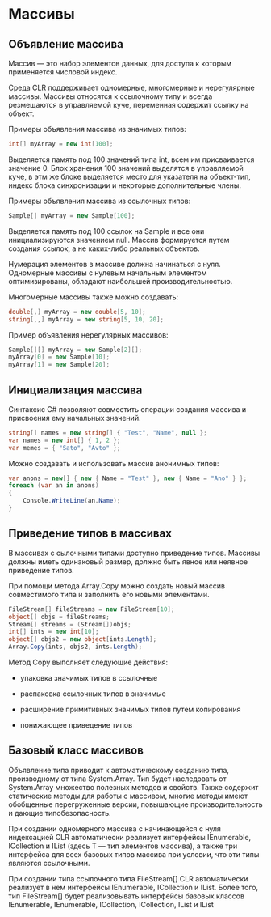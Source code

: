 # Массивы

## Объявление массива

Массив — это набор элементов данных, для доступа к которым применяется числовой индекс.

Среда CLR поддерживает одномерные, многомерные и нерегулярные массивы. Массивы относятся к ссылочному типу и всегда резмещаются в управляемой куче, переменная содержит ссылку на объект.

Примеры объявления массива из значимых типов:

```csharp
int[] myArray = new int[100];
```

Выделяется память под 100 значений типа int, всем им присваивается значение 0. Блок хранения 100 значений выделятся в управляемой куче, в этм же блоке выделяется место для указателя на объект-тип, индекс блока синхронизации и некоторые дополнительные члены.

Примеры объявления массива из ссылочных типов:

```csharp
Sample[] myArray = new Sample[100];
```

Выделяется память под 100 ссылок на Sample и все они инициализируются значением null. Массив формируется путем создания ссылок, а не каких-либо реальных объектов.

Нумерация элементов в массиве должна начинаться с нуля. Одномерные массивы с нулевым начальным элементом оптимизированы, обладают наибольшей производительностью.

Многомерные массивы также можно создавать:

```csharp
double[,] myArray = new double[5, 10];
string[,,] myArray = new string[5, 10, 20];
```

Пример объявления нерегулярных массивов:

```csharp
Sample[][] myArray = new Sample[2][];
myArray[0] = new Sample[10];
myArray[1] = new Sample[20];
```

## Инициализация массива

Синтаксис C# позволяют совместить операции создания массива и присвоения ему начальных значений.

```csharp
string[] names = new string[] { "Test", "Name", null };
var names = new int[] { 1, 2 };
var memes = { "Sato", "Avto" };
```

Можно создавать и использовать массив анонимных типов:

```csharp
var anons = new[] { new { Name = "Test" }, new { Name = "Ano" } };
foreach (var an in anons)
{
    Console.WriteLine(an.Name);
}
```

## Приведение типов в массивах

В массивах с сылочными типами доступно приведение типов. Массивы должны иметь одинаковый размер, должно быть явное или неявное приведение типов. 

При помощи метода Array.Copy можно создать новый массив совместимого типа и заполнить его новыми элементами.

```csharp
FileStream[] fileStreams = new FileStream[10];
object[] objs = fileStreams;
Stream[] streams = (Stream[])objs;
int[] ints = new int[10];
object[] objs2 = new object[ints.Length];
Array.Copy(ints, objs2, ints.Length);
```

Метод Copy выполняет следующие действия:

- упаковка значимых типов в ссылочные

- распаковка ссылочных типов в значимые

- расширение примитивных значимых типов путем копирования

- понижающее приведение типов

## Базовый класс массивов

Объявление типа приводит к автоматическому созданию типа, производному от типа System.Array. Тип будет наследовать от System.Array множество полезных методов и свойств. Также содержит статические методы для работы с массивом, многие методы имеют обобщенные перегруженные версии, повышающие производительность и дающие типобезопасность.

При создании одномерного массива с начинающейся с нуля индексацией CLR автоматически реализует интерфейсы IEnumerable<T>, ICollection<T> и IList<T> (здесь T — тип элементов массива), а также три интерфейса для всех базовых типов массива при условии, что эти типы являются ссылочными.

При создании типа ссылочного типа FileStream[] CLR автоматически реализует в нем интерфейсы IEnumerable<FileStream>, ICollection<FileStream> и IList<FileStream>. Более того, тип FileStream[] будет реализовывать интерфейсы базовых классов IEnumerable<Stream>, IEnumerable<Object>, ICollection<Stream>, ICollection<Object>, IList<Stream> и IList<Object>.

При создании типа значимого типа DateTime[] будет реализовывать только интерфейсы IEnumerable<DateTime>, ICollection<DateTime> и IList<DateTime>, другие интерфейсы не будут реализованы.

## Передача и возврат массивов

Передвая массив в качестве параметра в метод происходит передача ссылки и метод сможет изменить элементы массива.

Методы возвращают ссылку на массив. Метод может передавать как вновь созданный массив, так и внутренний массив. Метод Array.Copy позволяет передать из метода копию массива. Рекомендуется в случае отсутствия элементов возвращать массив с нулевым количеством элементов.

## Использование индексов и диапазонов

Для упрощения работы с последовательностями, можно использовать следущие типы и операции:

```csharp
System.Index предоставляет индекс в последовательности
System.Range предоставляет поддиапазон в последовательности
Операция конца (^) указывает, что индекс отсчитывается относительно конца диапазона
Операция диапазона ( ... ) устанавливает в своих операндах начало и конец диапазона.
```

>Индексы и диапазоны можно использовать с массивами, строками, Span<T> и ReadOnlySpan<T>.

Пример:

```csharp
string[] strs = { "1", "2", "3", "4", "5" };
for (var i = 1; i <= strs.Length; i++)
{
    Index ind = ^i; //обратный порядок
    Console.WriteLine(strs[ind]);
}
```

Примеры использования диапазонов и индексов:

```csharp
string[] strs = { "1", "2", "3", "4", "5" };
Index o1 = 0;
Index o2 = 2;
Range r = o1..o2;
foreach (var e in strs[r])
{
    Console.WriteLine(e);
}
Range r2 = ..;
Range r3 = 0..^0;
var elem = strs[^2];
```

## Внутренняя реализация массивов

В CLR поддерживаются массивы двух типов:

- одномерные массивы с нулевым начальным элементом;

- одномерные и многомерные массивы с неизвестным начальным индексом.

Доступ к элементам одномерного массива с нулевой нижней границей осуществляется немного быстрее, чем доступ к элементам многомерного массива или массива с ненулевой нижней границей.

Компилятор генерирует оптимизированный код при доступе к элементам одномерного массива с нулевым начальным элементом. Проверка индекса массива при этом выносится за цикл и оптимизируется.

## Необобщенные коллекции

Для работы с этими коллекциями требуется подключить пространство имен System.Collections.

Некоторые полезные классы это этого пространства имен System.Collections.

Класс     |  Описание, некоторые реализуемые интерфейсы
------|-----------
ArrayList |  Коллекция с динамически изменяемым размером, выдающая объекты в последовательном порядке       Интерфейсы - IList, ICollection, IEnumerable, ICloneable
BitArray  |  Управляет компактным массивом битовых значений, которые булевские (1 и 0)    Интерфейсы - ICollection, IEnumerable, ICloneable
Hashtable  | Коллекция пар "Ключ - значение", основанная на основе хеш-кода ключа    Интерфейсы - IDictionary, ICollection, IEnumerable, ICloneable
Queue      | Стандартная очередь объектов, работающую по принципу FIFO (первый вошел - первый вышел)   Интерфейсы - ICollection, IEnumerable, ICloneable
SortedList | Коллекция пар "ключ - значение", отсортированная по ключу и доступных по индексу    Интерфейсы - IDictionary, ICollection, IEnumerable, ICloneable
Stack      | Представляет собой стек из объектов по принципу LIFO (последний вошел - первый вышел), поддерживается функциональноть заталкивания и выталкивания, а также считывания Интерфейсы - ICollection, IEnumerable, ICloneable

Пример:

```csharp
var list = new ArrayList();
list.AddRange(new string[] { "1", "bool", "affff", "one" });
Console.WriteLine(list.Count);
list.Add("third");
list.Sort();
list.Reverse();
foreach (var v in list)
    Console.WriteLine(v);
```

## Необобщенные специальные коллекции System.Collection.Specialized

В .NET есть специальные коллекции:

Класс             |  Описание
---------|------------
HybridDictionary   | Реализует интерфейс IDictionary за счет применения ListDictionary, пока коллекция мала и переключается на Hashtable, когда коллекция вырастет
ListDictionary     | Удобен, когда необходимо управлять небольшим количеством элементов, которые могут изменяться со времнем
StringCollection   | Оптимальный способ для управления крупными коллекциями строковых данных

Применение необобщенных коллекций может привести к ряду проблем:

- код может быть с низкой производительностью, особщенно на числовых данных. Причина - применение простого механизма упаковки/распаковки для простых типов.

- большинство классов не являются безопасными в отношении типов, т.к. они были созданы для работы с Sysyem.Object, и могут содержать рядом все что угодно. Из этого возникает необходимость создания специальных классов - надстроек над стандартной коллекцией.